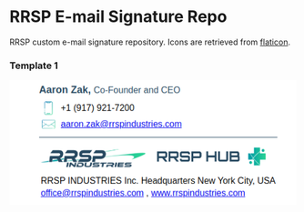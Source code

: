 # RRSP E-mail Signature Repo

RRSP custom e-mail signature repository.
Icons are retrieved from [flaticon](www.flaticon.com). 

### Template 1

![E-mail Signature Template 1](./email-signature-v1.png)